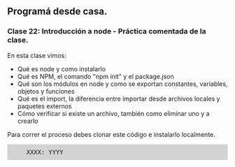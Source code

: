 ## Programá desde casa.
### Clase 22: Introducción a node - Práctica comentada de la clase.

<p>En esta clase vimos:</p>
<ul>
    <li>Qué es node y como instalarlo</li>
    <li>Qué es NPM, el comando "npm init" y el package.json</li>
    <li>Qué son los módulos en node y como se exportan constantes, variables, objetos y funciones</li>
    <li>Qué es el import, la diferencia entre importar desde archivos locales y paquetes externos</li>
    <li>Cómo verificar si existe un archivo, también como eliminar uno y a crearlo </li>
</ul>

<p>Para correr el proceso debes clonar este código e instalarlo localmente.</p>
<pre style="background-color: lightgray; padding: 10px">    XXXX: YYYY    </pre>